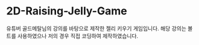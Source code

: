 # 2D-Raising-Jelly-Game
유튜버 골드메탈님의 강의를 바탕으로 제작한 젤리 키우기 게임입니다.
해당 강의는 볼트를 사용하였으나 저의 경우 직접 코딩하여 제작하였습니다.
